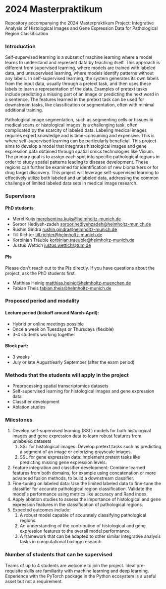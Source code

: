 # 2024 Masterpraktikum
Repository accompanying the 2024 Masterpraktikum Project: Integrative Analysis of Histological Images and Gene Expression Data for Pathological Region Classification

### Introduction
Self-supervised learning is a subset of machine learning where a model learns to understand and represent data by teaching itself. This approach is different from supervised learning, where models are trained with labeled data, and unsupervised learning, where models identify patterns without any labels. In self-supervised learning, the system generates its own labels from the input data, usually through a pretext task, and then uses these labels to learn a representation of the data. Examples of pretext tasks include predicting a missing part of an image or predicting the next word in a sentence. The features learned in the pretext task can be used for downstream tasks, like classification or segmentation, often with minimal additional training.

Pathological image segmentation, such as segmenting cells or tissues in medical scans or histological images, is a challenging task, often complicated by the scarcity of labeled data. Labeling medical images requires expert knowledge and is time-consuming and expensive. This is where self-supervised learning can be particularly beneficial. 
This project aims to develop a model that integrates histological images and gene expression data obtained through spatial omics technologies like Visium. The primary goal is to assign each spot into specific pathological regions in order to study spatial patterns leading to disease development. These regions can further be examined for identification of new biomarkers or for drug target discovery. This project will leverage self-supervised learning to effectively utilize both labeled and unlabeled data, addressing the common challenge of limited labeled data sets in medical image research.

### Supervisors
#### PhD students
- Merel Kuijs merelsentina.kuijs@helmholtz-munich.de
- Soroor Hediyeh-zadeh soroor.hediyehzadeh@helmholtz-munich.de
- Rushin Gindra rushin.gindra@helmholtz-munich.de
- Till Richter till.richter@helmholtz-munich.de
- Korbinian Träuble korbinian.traeuble@helmholtz-munich.de
- Justus Wettich justus.wettich@tum.de
#### PIs
Please don't reach out to the PIs directly. If you have questions about the project, ask the PhD students first.
- Matthias Heinig matthias.heinig@helmholtz-muenchen.de
- Fabian Theis fabian.theis@helmholtz-munich.de

### Proposed period and modality 
#### Lecture period (kickoff around March-April):
- Hybrid or online meetings possible
- Once a week on Tuesdays or Thursdays (flexible)
- 3-4 students working together

#### Block part:
- 3 weeks
- July or late August/early September (after the exam period)

### Methods that the students will apply in the project
- Preprocessing spatial transcriptomics datasets
- Self-supervised learning for histological images and gene expression data
- Classifier development
- Ablation studies

### Milestones
1. Develop self-supervised learning (SSL) models for both histological images and gene expression data to learn robust features from unlabeled datasets
    1. SSL for histological images: Develop pretext tasks such as predicting a segment of an image or colorizing grayscale images.
    2. SSL for gene expression data: Implement pretext tasks like predicting missing gene expression levels.
2. Feature integration and classifier development: Combine learned features from both domains, for example using concatenation or more advanced fusion methods, to build a downstream classifier.
3. Fine-tuning on labeled data: Use the limited labeled data to fine-tune the classifier for accurate pathological region classification. Validate the model's performance using metrics like accuracy and Rand index.
4. Apply ablation studies to assess the importance of histological and gene expression features in the classification of pathological regions.
5. Expected outcomes include:
    1. A robust model capable of accurately classifying pathological regions.
    2. An understanding of the contribution of histological and gene expression features to the overall model performance.
    3. A framework that can be adapted to other similar integrative analysis tasks in computational biology research.


### Number of students that can be supervised
Teams of up to 4 students are welcome to join the project. Ideal pre-requisite skills are familiarity with machine learning and deep learning. Experience with the PyTorch package in the Python ecosystem is a useful asset but not a requirement. 


